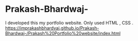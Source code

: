 # Prakash-Bhardwaj-
I developed this my portfolio website. Only used HTML , CSS .
https://imprakashbhardvaj.github.io/Prakash-Bhardwaj-/Prakash%20Portfolio%20website/index.html
